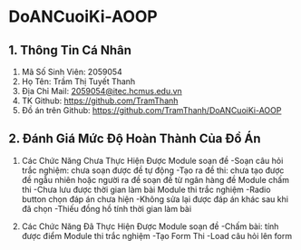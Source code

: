 # DoANCuoiKi-AOOP
## 1. Thông Tin Cá Nhân
  1. Mã Số Sinh Viên: 2059054 
  2. Họ Tên: Trầm Thị Tuyết Thanh 
  3. Địa Chỉ Mail: 2059054@itec.hcmus.edu.vn
  4. TK Github: https://github.com/TramThanh
  5. Đồ án trên Github: https://github.com/TramThanh/DoANCuoiKi-AOOP
## 2. Đánh Giá Mức Độ Hoàn Thành Của Đồ Án

1. Các Chức Năng Chưa Thực Hiện Được
Module soạn đề
  -Soạn câu hỏi trắc nghiệm: chưa soạn được đề tự động
  -Tạo ra đề thi: chưa tạo được đề ngẫu nhiên hoặc người ra đề soạn đề từ ngân hàng đề
Module chấm thi
  -Chưa lưu được thời gian làm bài
Module thi trắc nghiệm
  -Radio button chọn đáp án chưa hiện 
  -Không sửa lại được đáp án khác sau khi đã chọn
  -Thiếu đồng hồ tính thời gian làm bài

2. Các Chức Năng Đã Thực Hiện Được
Module soạn đề
  -Chấm bài: tính được điểm
Module thi trắc nghiệm
  -Tạo Form Thi 
  -Load câu hỏi lên form 
